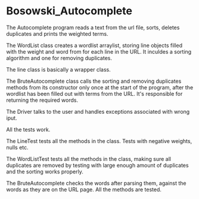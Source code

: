 # Bosowski_Autocomplete

The Autocomplete program reads a text from the url file, sorts, deletes duplicates and prints the weighted terms.

The WordList class creates a wordlist arraylist, storing line objects filled with the weight and word from for each line in the URL.
It inculdes a sorting algorithm and one for removing duplicates.

The line class is basically a wrapper class.

The BruteAutocomplete class calls the sorting and removing duplicates methods from its constructor only once at the start of the program, after the wordlist has been filled out with terms from the URL.
It's responsible for returning the required words.

The Driver talks to the user and handles exceptions associated with wrong iput.



All the tests work.

The LineTest tests all the methods in the class. Tests with negative weights, nulls etc.

The WordListTest tests all the methods in the class, making sure all duplicates are removed by testing with large enough amount of duplicates and the sorting works properly.

The BruteAutocomplete checks the words after parsing them, against the words as they are on the URL page. All the methods are tested.
